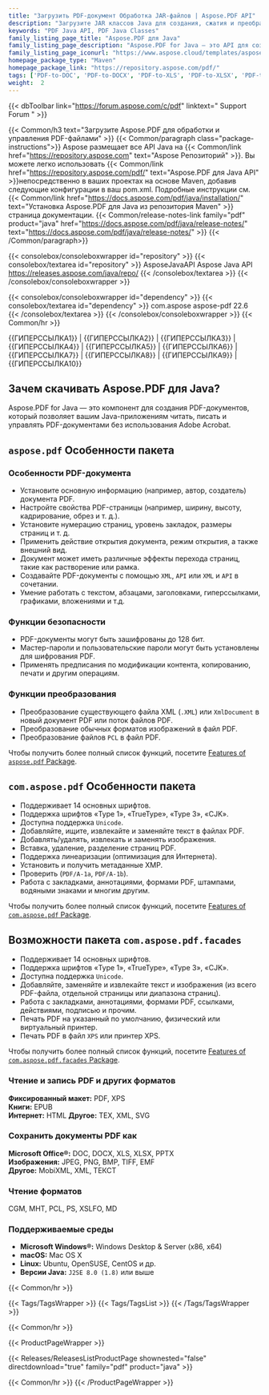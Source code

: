 ```yaml
---
title: "Загрузить PDF-документ Обработка JAR-файлов | Aspose.PDF API"
description: "Загрузите JAR классов Java для создания, сжатия и преобразования PDF-файлов. Поддерживает пользовательские шрифты, JavaScript, закладки, изображения, экспорт, аннотации, формы и печать."
keywords: "PDF Java API, PDF Java Classes"
family_listing_page_title: "Aspose.PDF для Java"
family_listing_page_description: "Aspose.PDF for Java — это API для создания PDF-документов, который позволяет Java-приложениям читать, писать и управлять PDF-документами без использования Adobe Acrobat. Он поддерживает работу с форматами PDF, XFA, TXT, HTML, PCL, XML, XPS и файлами изображений."
family_listing_page_iconurl: "https://www.aspose.cloud/templates/aspose/App_Themes/V3/images/pdf/272x272/aspose_pdf-for-java-min.png"
homepage_package_type: "Maven"
homepage_package_link: "https://repository.aspose.com/pdf/"
tags: ['PDF-to-DOC', 'PDF-to-DOCX', 'PDF-to-XLS', 'PDF-to-XLSX', 'PDF-to-PPTX', 'PDF-to-TIFF', 'PDF-to-SVG', 'PDF-to-EPUB', 'PDF-to-LaTeX', 'PDF-to-TeX', 'PDF-to-TXT', 'PDF-to-XPS', 'PDFA-to-PDF']
weight:  2
---
```


{{< dbToolbar link="https://forum.aspose.com/c/pdf" linktext=" Support Forum " >}}

{{< Common/h3 text="Загрузите Aspose.PDF для обработки и управления PDF-файлами"  >}}
{{< Common/paragraph class="package-instructions">}}
Aspose размещает все API Java на
{{< Common/link href="https://repository.aspose.com" text="Aspose Репозиторий"  >}}. Вы можете легко использовать
{{< Common/link href="https://repository.aspose.com/pdf/" text="Aspose.PDF для Java API"  >}}непосредственно в ваших проектах на основе Maven, добавив следующие конфигурации в ваш pom.xml. Подробные инструкции см.
{{< Common/link href="https://docs.aspose.com/pdf/java/installation/" text="Установка Aspose.PDF для Java из репозитория Maven"  >}}страница документации.
{{< Common/release-notes-link family="pdf" product="java" href="https://docs.aspose.com/pdf/java/release-notes/" text="https://docs.aspose.com/pdf/java/release-notes/"  >}}
{{< /Common/paragraph>}}

{{< consolebox/consoleboxwrapper id="repository" >}}
   {{< consolebox/textarea id="repository" >}} 
      <repository>
      <id>AsposeJavaAPI</id>
      <name>Aspose Java API</name>
      <url>https://releases.aspose.com/java/repo/</url>
      </repository> 
   {{< /consolebox/textarea >}}
{{< /consolebox/consoleboxwrapper >}}

{{< consolebox/consoleboxwrapper id="dependency" >}}
   {{< consolebox/textarea id="dependency" >}}
      <dependency>
      <groupId>com.aspose</groupId>
      <artifactId>aspose-pdf</artifactId>
      <version>22.6</version>
      </dependency>
   {{< /consolebox/textarea >}}
{{< /consolebox/consoleboxwrapper >}}
{{< Common/hr >}}

{{ГИПЕРССЫЛКА1}} | {{ГИПЕРССЫЛКА2}} | {{ГИПЕРССЫЛКА3}} | {{ГИПЕРССЫЛКА4}} | {{ГИПЕРССЫЛКА5}} | {{ГИПЕРССЫЛКА6}} | {{ГИПЕРССЫЛКА7}} | {{ГИПЕРССЫЛКА8}} | {{ГИПЕРССЫЛКА9}} | {{ГИПЕРССЫЛКА10}}

## Зачем скачивать Aspose.PDF для Java?

Aspose.PDF for Java — это компонент для создания PDF-документов, который позволяет вашим Java-приложениям читать, писать и управлять PDF-документами без использования Adobe Acrobat.

## `aspose.pdf` Особенности пакета

### Особенности PDF-документа

- Установите основную информацию (например, автор, создатель) документа PDF.
- Настройте свойства PDF-страницы (например, ширину, высоту, кадрирование, обрез и т. д.).
- Установите нумерацию страниц, уровень закладок, размеры страниц и т. д.
- Применить действие открытия документа, режим открытия, а также внешний вид.
- Документ может иметь различные эффекты перехода страниц, такие как растворение или рамка.
- Создавайте PDF-документы с помощью `XML`, `API` или `XML` и `API` в сочетании.
- Умение работать с текстом, абзацами, заголовками, гиперссылками, графиками, вложениями и т.д.

### Функции безопасности

- PDF-документы могут быть зашифрованы до 128 бит.
- Мастер-пароли и пользовательские пароли могут быть установлены для шифрования PDF.
- Применять предписания по модификации контента, копированию, печати и другим операциям.

### Функции преобразования

- Преобразование существующего файла XML (`.XML`) или `XmlDocument` в новый документ PDF или поток файлов PDF.
- Преобразование обычных форматов изображений в файл PDF.
- Преобразование файлов `PCL` в файл PDF.

Чтобы получить более полный список функций, посетите [Features of `aspose.pdf` Package](https://docs.aspose.com/pdf/java/features-of-aspose-pdf-package/).

## `com.aspose.pdf` Особенности пакета

- Поддерживает 14 основных шрифтов.
- Поддержка шрифтов «Type 1», «TrueType», «Type 3», «CJK».
- Доступна поддержка `Unicode`.
- Добавляйте, ищите, извлекайте и заменяйте текст в файлах PDF.
- Добавлять/удалять, извлекать и заменять изображения.
- Вставка, удаление, разделение страниц PDF.
- Поддержка линеаризации (оптимизация для Интернета).
- Установить и получить метаданные XMP.
- Проверить (`PDF/A-1a`, `PDF/A-1b`).
- Работа с закладками, аннотациями, формами PDF, штампами, водяными знаками и многим другим.

Чтобы получить более полный список функций, посетите [Features of `com.aspose.pdf` Package](https://docs.aspose.com/pdf/java/features-of-com-aspose-pdf-package/).

## Возможности пакета `com.aspose.pdf.facades`

- Поддерживает 14 основных шрифтов.
- Поддержка шрифтов «Type 1», «TrueType», «Type 3», «CJK».
- Доступна поддержка `Unicode`.
- Добавляйте, заменяйте и извлекайте текст и изображения (из всего PDF-файла, отдельной страницы или диапазона страниц).
- Работа с закладками, аннотациями, формами PDF, ссылками, действиями, подписью и прочим.
- Печать PDF на указанный по умолчанию, физический или виртуальный принтер.
- Печать PDF в файл `XPS` или принтер XPS.

Чтобы получить более полный список функций, посетите [Features of `com.aspose.pdf.facades` Package](https://docs.aspose.com/pdf/java/features-of-com-aspose-pdf-facades-package/).

### Чтение и запись PDF и других форматов

**Фиксированный макет:** PDF, XPS\
**Книги:** EPUB\
**Интернет:** HTML
**Другое:** TEX, XML, SVG

### Сохранить документы PDF как

**Microsoft Office®:** DOC, DOCX, XLS, XLSX, PPTX\
**Изображения:** JPEG, PNG, BMP, TIFF, EMF\
**Другое:** MobiXML, XML, ТЕКСТ

### Чтение форматов

CGM, MHT, PCL, PS, XSLFO, MD

### Поддерживаемые среды

- **Microsoft Windows®:** Windows Desktop & Server (x86, x64)
- **macOS:** Mac OS X
- **Linux:** Ubuntu, OpenSUSE, CentOS и др.
- **Версии Java:** `J2SE 8.0 (1.8)` или выше

{{< Common/hr >}}

{{< Tags/TagsWrapper >}}
 {{< Tags/TagsList >}}
{{< /Tags/TagsWrapper >}}

{{< Common/hr >}}

{{< ProductPageWrapper >}}
<!-- ReleasesListProductPage-->
   {{< Releases/ReleasesListProductPage shownested="false"  directdownload="true" family="pdf" product="java" >}}
<!-- /ReleasesListProductPage-->
{{< Common/hr >}}
{{< /ProductPageWrapper >}}


